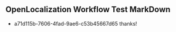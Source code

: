 ## OpenLocalization Workflow Test MarkDown
* a71d115b-7606-4fad-9ae6-c53b45667d65 thanks!

<!--HONumber=Aug16_HO3-->


